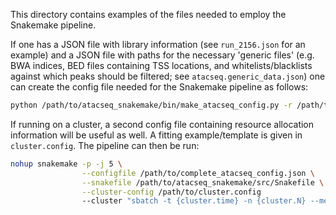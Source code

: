 This directory contains examples of the files needed to employ the Snakemake pipeline.

If one has a JSON file with library information (see `run_2156.json` for an example) and 
a JSON file with paths for the necessary 'generic files' (e.g. BWA indices, BED files 
containing TSS locations, and whitelists/blacklists against which peaks should be 
filtered; see `atacseq.generic_data.json`) one can create the config file needed 
for the Snakemake pipeline as follows: 

```bash
python /path/to/atacseq_snakemake/bin/make_atacseq_config.py -r /path/to/results_dir atacseq.generic_data.json libraries.json > complete_atacseq_config.json
```

If running on a cluster, a second config file containing resource allocation
information will be useful as well. A fitting example/template is given in
`cluster.config`. The pipeline can then be run:

```bash
nohup snakemake -p -j 5 \
                --configfile /path/to/complete_atacseq_config.json \
                --snakefile /path/to/atacseq_snakemake/src/Snakefile \
                --cluster-config /path/to/cluster.config
                --cluster "sbatch -t {cluster.time} -n {cluster.N} --mem-per-cpu={cluster.mem}" &> snakemake.nohup &
```
